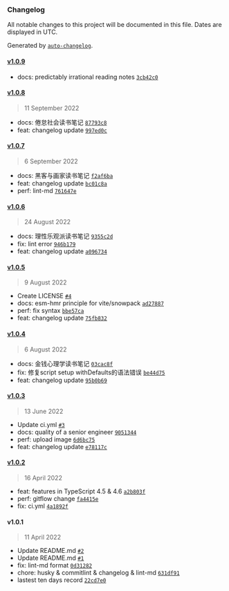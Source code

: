 ### Changelog

All notable changes to this project will be documented in this file. Dates are displayed in UTC.

Generated by [`auto-changelog`](https://github.com/CookPete/auto-changelog).

#### [v1.0.9](https://github.com/Trojan0523/weekly_notes/compare/v1.0.8...v1.0.9)

- docs: predictably irrational reading notes [`3cb42c0`](https://github.com/Trojan0523/weekly_notes/commit/3cb42c006cd1a18b6c47b60190540f961e70925b)

#### [v1.0.8](https://github.com/Trojan0523/weekly_notes/compare/v1.0.7...v1.0.8)

> 11 September 2022

- docs: 倦怠社会读书笔记 [`87793c8`](https://github.com/Trojan0523/weekly_notes/commit/87793c8de19baf57573f0eaac0c916692a1d878e)
- feat: changelog update [`997ed0c`](https://github.com/Trojan0523/weekly_notes/commit/997ed0ce83fc9637ad73fd3e3b2411d78b417737)

#### [v1.0.7](https://github.com/Trojan0523/weekly_notes/compare/v1.0.6...v1.0.7)

> 6 September 2022

- docs: 黑客与画家读书笔记 [`f2af6ba`](https://github.com/Trojan0523/weekly_notes/commit/f2af6ba08278d7b890c880cf9660d7f88c71bbd3)
- feat: changelog update [`bc01c8a`](https://github.com/Trojan0523/weekly_notes/commit/bc01c8a9e335ad1303ceb640220ea36cc0b274f9)
- perf: lint-md [`761647e`](https://github.com/Trojan0523/weekly_notes/commit/761647eda138dfea3bc826157d19ae2279be3bc4)

#### [v1.0.6](https://github.com/Trojan0523/weekly_notes/compare/v1.0.5...v1.0.6)

> 24 August 2022

- docs: 理性乐观派读书笔记 [`9355c2d`](https://github.com/Trojan0523/weekly_notes/commit/9355c2d060b26e30741a2095dccaca5ff984455d)
- fix: lint error [`946b179`](https://github.com/Trojan0523/weekly_notes/commit/946b179cd8af66620d7687f69cbf4b2ec2535263)
- feat: changelog update [`a096734`](https://github.com/Trojan0523/weekly_notes/commit/a096734c0d59f8335d8a3b810834181d90949fe7)

#### [v1.0.5](https://github.com/Trojan0523/weekly_notes/compare/v1.0.4...v1.0.5)

> 9 August 2022

- Create LICENSE [`#4`](https://github.com/Trojan0523/weekly_notes/pull/4)
- docs: esm-hmr principle for vite/snowpack [`ad27887`](https://github.com/Trojan0523/weekly_notes/commit/ad2788703125418f391660386121de13e683e45a)
- perf: fix syntax [`bbe57ca`](https://github.com/Trojan0523/weekly_notes/commit/bbe57caec348097721e2f34dc3d1bdb14d6f9599)
- feat: changelog update [`75fb832`](https://github.com/Trojan0523/weekly_notes/commit/75fb8328b2c044da42da00ec6829a4c4beed54ef)

#### [v1.0.4](https://github.com/Trojan0523/weekly_notes/compare/v1.0.3...v1.0.4)

> 6 August 2022

- docs: 金钱心理学读书笔记 [`03cac8f`](https://github.com/Trojan0523/weekly_notes/commit/03cac8faf7ed735202608ed96e5d05796f961d82)
- fix: 修复script setup withDefaults的语法错误 [`be44d75`](https://github.com/Trojan0523/weekly_notes/commit/be44d758c112b2b8c421d285b33bc0ad7cfae5a8)
- feat: changelog update [`95b0b69`](https://github.com/Trojan0523/weekly_notes/commit/95b0b69a844fd538e56459dcc504b49455b86686)

#### [v1.0.3](https://github.com/Trojan0523/weekly_notes/compare/v1.0.2...v1.0.3)

> 13 June 2022

- Update ci.yml [`#3`](https://github.com/Trojan0523/weekly_notes/pull/3)
- docs: quality of a senior engineer [`9051344`](https://github.com/Trojan0523/weekly_notes/commit/9051344862f004bdb041fd01dcb51fb10cf5af49)
- perf: upload image [`6d6bc75`](https://github.com/Trojan0523/weekly_notes/commit/6d6bc756aac2a50523723922530a5f1a3303ab28)
- feat: changelog update [`e78117c`](https://github.com/Trojan0523/weekly_notes/commit/e78117c8073cc42282f8662d2869c5e356fc72b8)

#### [v1.0.2](https://github.com/Trojan0523/weekly_notes/compare/v1.0.1...v1.0.2)

> 16 April 2022

- feat: features in TypeScript 4.5 & 4.6 [`a2b803f`](https://github.com/Trojan0523/weekly_notes/commit/a2b803fdcbbbce0772914e7403f877daf0993b3e)
- perf: gitflow change [`fa4415e`](https://github.com/Trojan0523/weekly_notes/commit/fa4415ece196058bf0d8645680cddebd21a58d84)
- fix: ci.yml [`4a1892f`](https://github.com/Trojan0523/weekly_notes/commit/4a1892f92a2e49bee0aeb8afd4d29b5bd74c75d4)

#### v1.0.1

> 11 April 2022

- Update README.md [`#2`](https://github.com/Trojan0523/weekly_notes/pull/2)
- Update README.md [`#1`](https://github.com/Trojan0523/weekly_notes/pull/1)
- fix: lint-md format [`0d31282`](https://github.com/Trojan0523/weekly_notes/commit/0d31282ca4f6c45c8c53edb382d837e699023d7c)
- chore: husky & commitlint & changelog & lint-md [`631df91`](https://github.com/Trojan0523/weekly_notes/commit/631df91a2ff62601a64cd0122aa7111a8fee3440)
- lastest ten days record [`22cd7e0`](https://github.com/Trojan0523/weekly_notes/commit/22cd7e0e5a00bf9eff794a9839ce4dc8bd0372f4)
